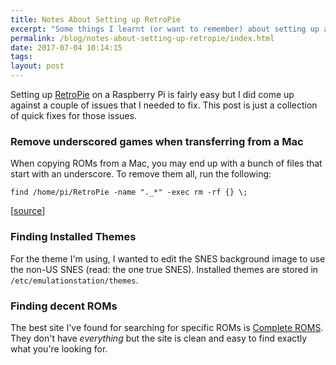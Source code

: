 ```yaml
---
title: Notes About Setting up RetroPie
excerpt: "Some things I learnt (or want to remember) about setting up a RetroPie"
permalink: /blog/notes-about-setting-up-retropie/index.html
date: 2017-07-04 10:14:15
tags:
layout: post
---
```


Setting up [RetroPie](https://retropie.org.uk/) on a Raspberry Pi is fairly easy but I did come up against a couple of issues that I needed to fix. This post is just a collection of quick fixes for those issues.

### Remove underscored games when transferring from a Mac

When copying ROMs from a Mac, you may end up with a bunch of files that start with an underscore. To remove them all, run the following: 

```
find /home/pi/RetroPie -name "._*" -exec rm -rf {} \;
```

[[source](https://retropie.org.uk/forum/topic/4348/removing-_-files-from-rom/10)]

### Finding Installed Themes

For the theme I'm using, I wanted to edit the SNES background image to use the non-US SNES (read: the one true SNES). Installed themes are stored in `/etc/emulationstation/themes`.

### Finding decent ROMs

The best site I've found for searching for specific ROMs is [Complete ROMS](http://www.completeroms.com/). They don't have *everything* but the site is clean and easy to find exactly what you're looking for.


